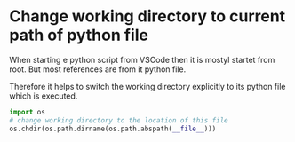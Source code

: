 # Change working directory to current path of python file

When starting e python script from VSCode then it is mostyl startet from root. But most references are from it python file.

Therefore it helps to switch the working directory explicitly to its python file which is executed.

```python
import os
# change working directory to the location of this file
os.chdir(os.path.dirname(os.path.abspath(__file__)))
```
